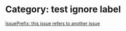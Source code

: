 

# Category: test ignore label


[IssuePrefix: this issue refers to another issue](9-this-issue-refers-to-another-issue.md)
